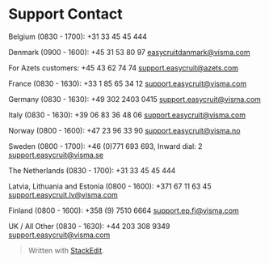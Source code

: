 # Support Contact

Belgium (0830 - 1700):
+31 33 45 45 444

Denmark (0900 - 1600):
+45 31 53 80 97
[easycruitdanmark@visma.com](mailto:easycruitdanmark@visma.com)

For Azets customers:
+45 43 62 74 74
[support.easycruit@azets.com](mailto:support.easycruit@azets.com)

France (0830 - 1630):
+33 1 85 65 34 12
[support.easycruit@visma.com](mailto:support.easycruit@visma.com)

Germany (0830 - 1630):
+49 302 2403 0415
[support.easycruit@visma.com](mailto:support.easycruit@visma.com)

Italy (0830 - 1630):
+39 06 83 36 48 06
[support.easycruit@visma.com](mailto:support.easycruit@visma.com)

Norway (0800 - 1600):
+47 23 96 33 90
[support.easycruit@visma.no](mailto:support.easycruit@visma.no)

Sweden (0800 - 1700):
+46 (0)771 693 693, Inward dial: 2
[support.easycruit@visma.se](mailto:support.easycruit@visma.se)

The Netherlands (0830 - 1700):
+31 33 45 45 444

Latvia, Lithuania and Estonia (0800 - 1600):
+371 67 11 63 45
[support.easycruit.lv@visma.com](mailto:support.easycruit.lv@visma.com)

Finland (0800 - 1600):
+358 (9) 7510 6664
[support.ep.fi@visma.com](mailto:support.ep.fi@visma.com)

UK / All Other (0830 - 1630):
+44 203 308 9349
[support.easycruit@visma.com](mailto:support.easycruit@visma.com)



> Written with [StackEdit](https://stackedit.io/).
<!--stackedit_data:
eyJoaXN0b3J5IjpbLTk3NTIzNTk4MV19
-->